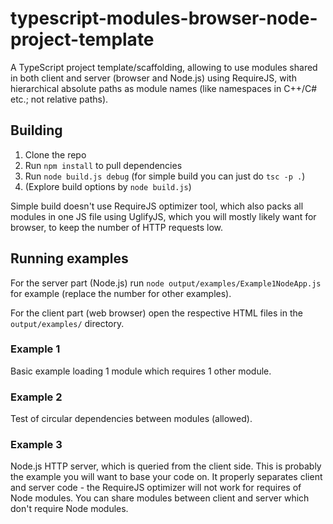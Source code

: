 # typescript-modules-browser-node-project-template

A TypeScript project template/scaffolding, allowing to use modules shared in both client and server (browser and Node.js) using RequireJS, with hierarchical absolute paths as module names (like namespaces in C++/C# etc.; not relative paths).

## Building

1. Clone the repo
2. Run `npm install` to pull dependencies
3. Run `node build.js debug` (for simple build you can just do `tsc -p .`)
4. (Explore build options by `node build.js`)

Simple build doesn't use RequireJS optimizer tool, which also packs all modules in one JS file using UglifyJS, which you will mostly likely want for browser, to keep the number of HTTP requests low.

## Running examples

For the server part (Node.js) run `node output/examples/Example1NodeApp.js` for example (replace the number for other examples).

For the client part (web browser) open the respective HTML files in the `output/examples/` directory.

### Example 1

Basic example loading 1 module which requires 1 other module.

### Example 2

Test of circular dependencies between modules (allowed).

### Example 3

Node.js HTTP server, which is queried from the client side.
This is probably the example you will want to base your code on.
It properly separates client and server code - the RequireJS optimizer will not work for requires of Node modules.
You can share modules between client and server which don't require Node modules.
